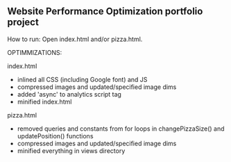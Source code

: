 ## Website Performance Optimization portfolio project

How to run: Open index.html and/or pizza.html.

OPTIMMIZATIONS:

index.html

  - inlined all CSS (including Google font) and JS
  - compressed images and updated/specified image dims
  - added 'async' to analytics script tag
  - minified index.html

pizza.html

  - removed queries and constants from for loops in changePizzaSize()
    and updatePosition() functions
  - compressed images and updated/specified image dims
  - minified everything in views directory